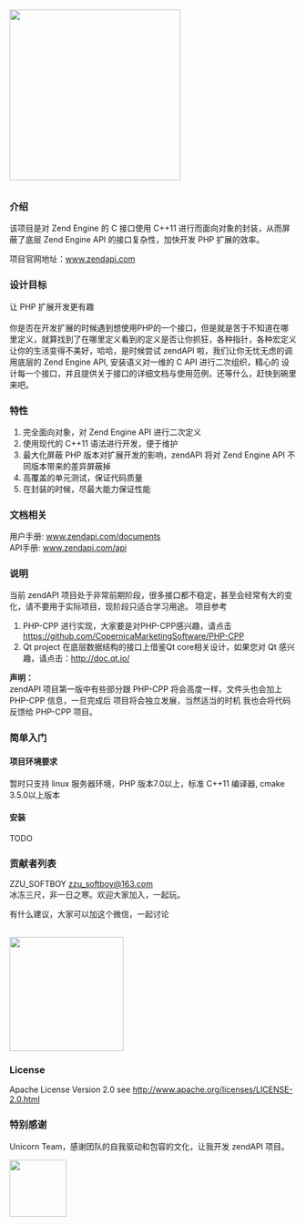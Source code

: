 <img src="http://www.zendapi.com/statics/images/components/about/images//zendapi-logo.svg" width="300" style="margin:10px auto"/>

### 介绍

该项目是对 Zend Engine 的 C 接口使用 C++11 进行而面向对象的封装，从而屏蔽了底层 Zend Engine API 的接口复杂性，加快开发 PHP 扩展的效率。

项目官网地址：www.zendapi.com

### 设计目标

让 PHP 扩展开发更有趣<br/><br/>
你是否在开发扩展的时候遇到想使用PHP的一个接口，但是就是苦于不知道在哪里定义，就算找到了在哪里定义看到的定义是否让你抓狂，各种指针，各种宏定义
让你的生活变得不美好，哈哈，是时候尝试 zendAPI 啦，我们让你无忧无虑的调用底层的 Zend Engine API, 安装语义对一维的 C API 进行二次组织，精心的
设计每一个接口，并且提供关于接口的详细文档与使用范例，还等什么，赶快到碗里来吧。

### 特性

1. 完全面向对象，对 Zend Engine API 进行二次定义
2. 使用现代的 C++11 语法进行开发，便于维护
3. 最大化屏蔽 PHP 版本对扩展开发的影响，zendAPI 将对 Zend Engine API 不同版本带来的差异屏蔽掉
4. 高覆盖的单元测试，保证代码质量
5. 在封装的时候，尽最大能力保证性能

### 文档相关

用户手册: www.zendapi.com/documents</br>
API手册: www.zendapi.com/api

### 说明

当前 zendAPI 项目处于非常前期阶段，很多接口都不稳定，甚至会经常有大的变化，请不要用于实际项目，现阶段只适合学习用途。
项目参考 
1. PHP-CPP 进行实现，大家要是对PHP-CPP感兴趣，请点击 https://github.com/CopernicaMarketingSoftware/PHP-CPP
2. Qt project 在底层数据结构的接口上借鉴Qt core相关设计，如果您对 Qt 感兴趣，请点击：http://doc.qt.io/

**声明：**</br>
zendAPI 项目第一版中有些部分跟 PHP-CPP 将会高度一样，文件头也会加上 PHP-CPP 信息，一旦完成后 项目将会独立发展，当然适当的时机
我也会将代码反馈给 PHP-CPP 项目。

### 简单入门
#### 项目环境要求
暂时只支持 linux 服务器环境，PHP 版本7.0以上，标准 C++11 编译器, cmake 3.5.0以上版本

#### 安装

TODO

### 贡献者列表

ZZU_SOFTBOY <zzu_softboy@163.com></br>
冰冻三尺，非一日之寒。欢迎大家加入，一起玩。

有什么建议，大家可以加这个微信，一起讨论</br></br>


<img width=200px src="https://raw.githubusercontent.com/qcoreteam/zendapi/master/assets/images/zzusoftboy.png">

### License

Apache License Version 2.0 see http://www.apache.org/licenses/LICENSE-2.0.html

### 特别感谢
Unicorn Team，感谢团队的自我驱动和包容的文化，让我开发 zendAPI 项目。

<img style = "width:100px;height:100px;float:left;display:block" src="https://raw.githubusercontent.com/qcoreteam/zendapi/master/assets/images/unicornteam.png"/>
